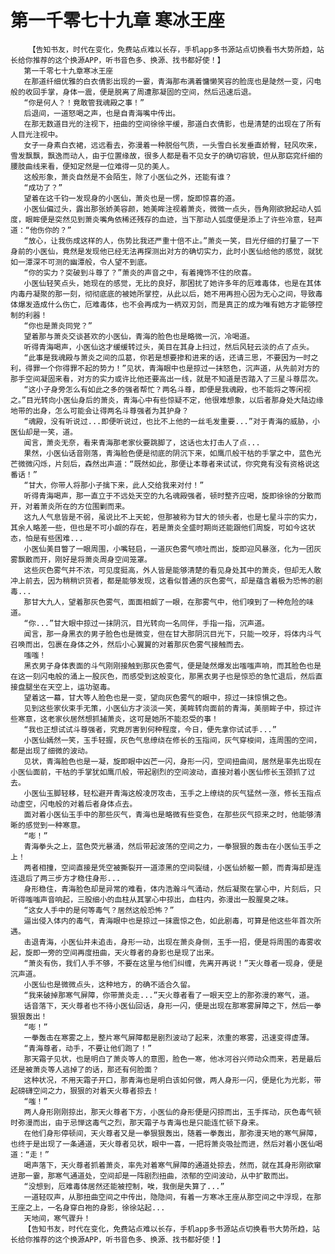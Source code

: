 # 第一千零七十九章 寒冰王座
        【告知书友，时代在变化，免费站点难以长存，手机app多书源站点切换看书大势所趋，站长给你推荐的这个换源APP，听书音色多、换源、找书都好使！】
       第一千零七十九章寒冰王座
       在那道纤细优雅的白衣倩影出现的一霎，青海那布满着慵懒笑容的脸庞也是陡然一变，闪电般的收回手掌，身体一震，便是脱离了周遭那凝固的空间，然后迅速后退。
       “你是何人？！竟敢管我魂殿之事！”
       后退间，一道怒喝之声，也是自青海嘴中传出。
       在那无数道目光的注视下，扭曲的空间徐徐平缓，那道白衣倩影，也是清楚的出现在了所有人目光注视中。
       女子一身素白衣裙，远远看去，弥漫着一种脱俗气质，一头雪白长发垂直娇臀，轻风吹来，雪发飘飘，飘逸而动人，由于位置缘故，很多人都是看不见女子的确切容貌，但从那窈窕纤细的腰肢曲线来看，便知定然是一位难得一见的美人。
       这般形象，萧炎自然是不会陌生，除了小医仙之外，还能有谁？
       “成功了？”
       望着在这千钧一发现身的小医仙，萧炎也是一愣，旋即惊喜的道。
       小医仙偏过头，露出那张娇美容颜，她美眸注视着萧炎，微微一点头，唇角刚欲掀起动人弧度，眼眸便是突然见到萧炎嘴角依稀还残存的血迹，当下那动人弧度便是添上了许些冷意，轻声道：“他伤你的？”
       “放心，让我伤成这样的人，伤势比我还严重十倍不止。”萧炎一笑，目光仔细的打量了一下身前的小医仙，竟然是发现他已经无法再探测出对方的确切实力，此时小医仙给他的感觉，就犹如一潭深不可测的幽潭般，令人望不到底。
       “你的实力？突破到斗尊了？”萧炎的声音之中，有着掩饰不住的欣喜。
       小医仙轻笑点头，她现在的感觉，无比的良好，那困扰了她许多年的厄难毒体，也是在其体内毒丹凝聚的那一刻，彻彻底底的被她所掌控，从此以后，她不用再担心因为无心之间，导致毒体爆发造成什么伤亡，厄难毒体，也不会再成为一柄双刃剑，而是真正的成为唯有她方才能够控制的利器！
       “你也是萧炎同党？”
       望着那与萧炎交谈甚欢的小医仙，青海的脸色也是略微一沉，冷喝道。
       听得青海喝声，小医仙这才缓缓转过头，美目在其身上扫过，然后风轻云淡的点了点头。
       “此事是我魂殿与萧炎之间的瓜葛，你若是想要掺和进来的话，还请三思，不要因为一时之利，得罪一个你得罪不起的势力！”见状，青海眼中也是掠过一抹怒色，沉声道，从先前对方的那手空间凝固来看，对方的实力或许比他还要高出一线，就是不知道是否踏入了三星斗尊层次。
       “这小子身旁怎么有如此之多的强者帮忙？两名斗尊，即便是我魂殿，也不能将之等闲视之。”目光转向小医仙身后的萧炎，青海心中有些惊疑不定，他很难想象，以后者那身处大陆边缘地带的出身，怎么可能会让得两名斗尊强者为其护身？
       “魂殿，没有听说过...即便听说过，也比不上他的一丝毛发重要...”对于青海的威胁，小医仙却是一笑，道。
       闻言，萧炎无奈，看来青海那老家伙要跳脚了，这话也太打击人了点...
       果然，小医仙话音刚落，青海脸色便是彻底的阴沉下来，如鹰爪般干枯的手掌之中，蓝色光芒微微闪烁，片刻后，森然出声道：“既然如此，那便让本尊者来试试，你究竟有没有资格说这番话！”
       “甘大，你带人将那小子擒下来，此人交给我来对付！”
       听得青海喝声，那一直立于不远处天空的九名魂殿强者，顿时整齐应喝，旋即徐徐的分散而开，对着萧炎所在的方位围剿而来。
       这九人气息皆是不弱，虽说比不上天蛇，但那被称为甘大的领头者，也是七星斗宗的实力，其余人略差一些，但也是不可小觑的存在，若是萧炎全盛时期尚还能跟他们周旋，可如今这状态，怕是有些困难...
       小医仙美目瞥了一眼周围，小嘴轻启，一道灰色雾气喷吐而出，旋即迎风暴涨，化为一团灰雾飘散而开，刚好是将萧炎周身空间笼罩。
       这些灰色雾气并不浓，可见度挺高，外人皆是能够清楚的看见身处其中的萧炎，但却无人敢冲上前去，因为稍稍识货者，都是能够发现，这看似普通的灰色雾气，却是蕴含着极为恐怖的剧毒...
       那甘大九人，望着那灰色雾气，面面相觑了一眼，在那雾气中，他们嗅到了一种危险的味道。
       “你...”甘大眼中掠过一抹阴沉，目光转向一名同伴，手指一指，沉声道。
       闻言，那一身黑衣的男子脸色也是微变，但在甘大那阴沉目光下，只能一咬牙，将体内斗气召唤而出，包裹在身体之外，然后小心翼翼的对着那灰色雾气接触而去。
       嗤嗤！
       黑衣男子身体表面的斗气刚刚接触到那灰色雾气，便是陡然爆发出嗤嗤声响，而其脸色也是在这一刻闪电般的涌上一股灰色，而感受到这般变化，那黑衣男子也是惊恐的急忙退后，然后直接盘腿坐在天空上，运功驱毒。
       望着这一幕，甘大等人脸色也是一变，望向灰色雾气的眼中，掠过一抹惊惧之色。
       见到这些家伙束手无策，小医仙方才淡淡一笑，美眸转向面前的青海，美丽眸子中，掠过许些寒意，这老家伙居然想抓捕萧炎，这可是她所不能忍受的事！
       “我也正想试试斗尊强者，究竟厉害到何种程度，今日，便先拿你试试手...”
       小医仙嫣然一笑，玉手轻握，灰色气息缭绕在修长的玉指间，灰气穿梭间，连周围的空间，都是出现了细微的波动。
       见状，青海脸色也是一凝，旋即眼中凶芒一闪，身形一闪，空间扭曲间，居然是率先出现在小医仙面前，干枯的手掌犹如鹰爪般，带起剧烈的空间波动，直接对着小医仙修长玉颈抓了过去。
       小医仙玉脚轻移，轻松避开青海这般凌厉攻击，玉手之上缭绕的灰气猛然一涨，修长玉指点动虚空，闪电般的对着后者身体点去。
       面对着小医仙玉手中的那些灰气，青海也是略微有些变色，在那些灰气掠来之时，他能够清晰的感觉到一种寒意。
       “嘭！”
       青海拳头之上，蓝色荧光暴涌，然后带起波荡的空间之力，一拳狠狠的轰击在小医仙玉手之上！
       两者相撞，空间直接是凭空被撕裂开一道漆黑的空间裂缝，小医仙娇躯一颤，而青海却是连连退后了两三步方才稳住身形...
       身形稳住，青海脸色却是异常的难看，体内浩瀚斗气涌动，然后凝聚在掌心中，片刻后，只听得嗤嗤声音响起，三股细小的血柱从其掌心中掠出，血柱内，弥漫出一股腥臭之味。
       “这女人手中的是何等毒气？居然这般恐怖？”
       逼出侵入体内的毒气，青海眼中也是掠过一抹震惊之色，如此剧毒，可算是他这些年首次所遇。
       击退青海，小医仙并未追击，身形一动，出现在萧炎身侧，玉手一招，便是将周围的毒雾收起，旋即一旁的空间再度扭曲，天火尊者的身影也是现了出来。
       “萧炎有伤，我们人手不够，不要在这里与他们纠缠，先离开再说！”天火尊者一现身，便是沉声道。
       小医仙也是微微点头，这种地方，的确不适合久留。
       “我来破掉那寒气屏障，你带萧炎走...”天火尊者看了一眼天空上的那弥漫的寒气，道。
       话音落下，天火尊者也不待小医仙回话，身形一闪，便是出现在那寒雾屏障之下，然后一拳狠狠轰出！
       “嘭！”
       一拳轰击在寒雾之上，整片寒气屏障都是剧烈波动了起来，浓重的寒雾，迅速变得虚薄。
       “青海尊者，动手，不要让他们跑了！”
       那天霜子见状，也是明白了萧炎等人的意图，脸色一寒，他冰河谷兴师动众而来，若是最后还是被萧炎等人逃掉了的话，那还有何脸面？
       这种状况，不用天霜子开口，那青海也是明白该如何做，两人身形一闪，便是化为光影，带起磅礴空间之力，狠狠的对着天火尊者掠去！
       “嗤！”
       两人身形刚刚掠出，那天火尊者下方，小医仙的身形便是闪掠而出，玉手挥动，灰色毒气顿时弥漫而出，由于忌惮这毒气之烈，那天霜子与青海也是只能连忙顿下身来。
       在他们身形停顿间，天火尊者又是一拳狠狠轰出，随着一拳轰出，那弥漫天地的寒气屏障，也终于是出现了一条通道，天火尊者见状，眼中一喜，一把将萧炎吸扯而进，然后对着小医仙喝道：“走！”
       喝声落下，天火尊者抓着萧炎，率先对着寒气屏障的通道处掠去，然而，就在其身形刚欲窜进那一霎，那寒气通道处，空间却是一阵剧烈扭曲，浓郁的空间波动，从中扩散而出。
       “没想到，厄难毒体居然还能被控制，唉，我倒是失算了...”
       一道轻叹声，从那扭曲空间之中传出，隐隐间，有着一方寒冰王座从那空间之中浮现，在那王座之上，一名身穿白袍的身影，徐徐站起...
       天地间，寒气骤升！
       【告知书友，时代在变化，免费站点难以长存，手机app多书源站点切换看书大势所趋，站长给你推荐的这个换源APP，听书音色多、换源、找书都好使！】